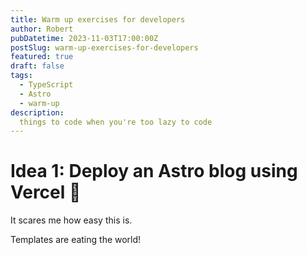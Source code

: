 ```yaml
---
title: Warm up exercises for developers
author: Robert
pubDatetime: 2023-11-03T17:00:00Z
postSlug: warm-up-exercises-for-developers
featured: true
draft: false
tags:
  - TypeScript
  - Astro
  - warm-up
description:
  things to code when you're too lazy to code
---
```


# Idea 1: Deploy an Astro blog using Vercel 👀

It scares me how easy this is.

Templates are eating the world!
